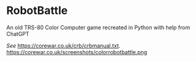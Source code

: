 # RobotBattle
An old TRS-80 Color Computer game recreated in Python with help from ChatGPT

*See*
https://corewar.co.uk/crb/crbmanual.txt.
https://corewar.co.uk/screenshots/colorrobotbattle.png

      
